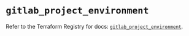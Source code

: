 # `gitlab_project_environment`

Refer to the Terraform Registry for docs: [`gitlab_project_environment`](https://registry.terraform.io/providers/gitlabhq/gitlab/16.8.1/docs/resources/project_environment).
